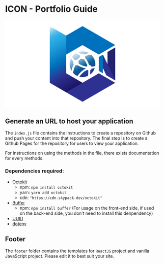 # ICON - Portfolio Guide

![ICON Academic Club](./footer/iconFinal.png)

## Generate an URL to host your application

The `index.js` file contains the instructions to create a repository on Github and push your content into that repository. The final step is to create a Github Pages for the repository for users to view your application.

For instructions on using the methods in the file, there exists documentation for every methods.

### Dependencies required:
- [Octokit](https://github.com/octokit/octokit.js)
    - npm: `npm install octokit`
    - yarn: `yarn add octokit`
    - cdn: `"https://cdn.skypack.dev/octokit"`
- [Buffer](https://nodejs.org/api/buffer.html)
    - npm: `npm install buffer` (For usage on the front-end side, if used on the back-end side, you don't need to install this denpendency)
- [UUID](https://www.npmjs.com/package/uuid)
- [dotenv](https://www.npmjs.com/package/dotenv)

## Footer 

The `footer` folder contains the templates for `ReactJS` project and vanilla JavaScript project. Please edit it to best suit your site.


